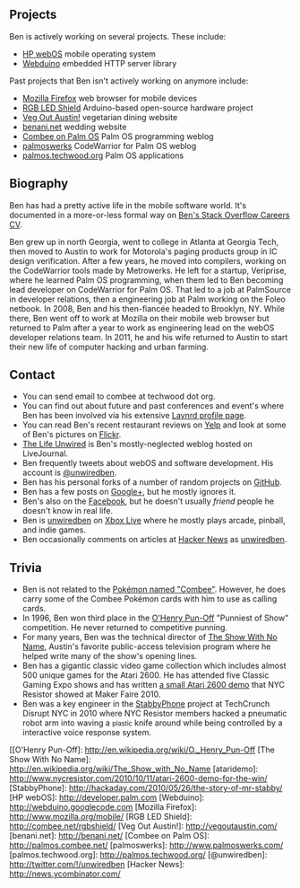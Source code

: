## Projects

Ben is actively working on several projects.  These include:

* [HP webOS]() mobile operating system
* [Webduino]() embedded HTTP server library

Past projects that Ben isn't actively working on anymore include:

* [Mozilla Firefox]() web browser for mobile devices
* [RGB LED Shield]() Arduino-based open-source hardware project
* [Veg Out Austin!]() vegetarian dining website
* [benani.net]() wedding website
* [Combee on Palm OS]() Palm OS programming weblog
* [palmoswerks]() CodeWarrior for Palm OS weblog
* [palmos.techwood.org]() Palm OS applications

## Biography

Ben has had a pretty active life in the mobile software world.  It's
documented in a more-or-less formal way on
[Ben's Stack Overflow Careers CV](cv).

Ben grew up in north Georgia, went to college in Atlanta at Georgia Tech, then
moved to Austin to work for Motorola's paging products group in IC design
verification.  After a few years, he moved into compilers, working on the
CodeWarrior tools made by Metrowerks.  He left for a startup, Veriprise, where
he learned Palm OS programming, when them led to Ben becoming lead developer
on CodeWarrior for Palm OS.  That led to a job at PalmSource in developer
relations, then a engineering job at Palm working on the Foleo netbook.  In
2008, Ben and his then-fiancée headed to Brooklyn, NY.  While there, Ben went
off to work at Mozilla on their mobile web browser but returned to Palm after
a year to work as engineering lead on the webOS developer relations team.  In
2011, he and his wife returned to Austin to start their new life of computer
hacking and urban farming.

## Contact

* You can send email to combee at techwood dot org.
* You can find out about future and past conferences and event's where Ben has
  been involved via his extensive
  [Laynrd profile page](http://lanyrd.com/people/unwiredben/).
* You can read Ben's recent restaurant reviews on 
  [Yelp](http://unwiredben.yelp.com/) and look at some of Ben's pictures
  on [Flickr](http://www.flickr.com/photos/unwiredben/).
* [The Life Unwired](http://www.thelifeunwired.com/) is Ben's mostly-neglected 
  weblog hosted on LiveJournal.
* Ben frequently tweets about webOS and software development. His account is
  [@unwiredben]().
* Ben has his personal forks of a number of random projects on
  [GitHub](https://github.com/unwiredben/).
* Ben has a few posts on
  [Google+](https://plus.google.com/u/0/113895529142603657118),
  but he mostly ignores it.
* Ben's also on the [Facebook](https://www.facebook.com/unwiredben), but he
  doesn't usually *friend* people he doesn't know in real life.
* Ben is <a href="">unwiredben</a> on 
  [Xbox Live](https://live.xbox.com/en-US/Profile?gamertag=UnwiredBen) 
  where he mostly plays arcade, pinball, and indie games.
* Ben occasionally comments on articles at [Hacker News]()
  as [unwiredben](http://news.ycombinator.com/user?id=unwiredben).

## Trivia

* Ben is not related to the [Pokémon named "Combee"](pokemon).
  However, he does carry some of the Combee Pokémon cards with him to use as calling cards.
* In 1996, Ben won third place in the [O'Henry Pun-Off]()
  "Punniest of Show" competition.  He never returned to competitive punning.
* For many years, Ben was the technical director of [The Show With No Name](),
  Austin's favorite public-access television program where he helped
  write many of the show's opening lines.
* Ben has a gigantic classic video game collection which includes almost 500
  unique games for the Atari 2600. He has attended five Classic Gaming Expo
  shows and has written  [a small Atari 2600 demo](ataridemo) that NYC
  Resistor showed at Maker Faire 2010.
* Ben was a key engineer in the [StabbyPhone]() project at TechCrunch Disrupt 
  NYC in 2010 where NYC Resistor members hacked a pneumatic robot arm into
  waving a <small>plastic</small> knife around while being controlled by
  a interactive voice response system.

[cv]: http://careers.stackoverflow.com/unwiredben
[pokemon]: http://bulbapedia.bulbagarden.net/wiki/Combee_%28Pok%C3%A9mon%29
[[O'Henry Pun-Off]: http://en.wikipedia.org/wiki/O._Henry_Pun-Off
[The Show With No Name]: http://en.wikipedia.org/wiki/The_Show_with_No_Name
[ataridemo]: http://www.nycresistor.com/2010/10/11/atari-2600-demo-for-the-win/
[StabbyPhone]: http://hackaday.com/2010/05/26/the-story-of-mr-stabby/
[HP webOS]: http://developer.palm.com
[Webduino]: http://webduino.googlecode.com
[Mozilla Firefox]: http://www.mozilla.org/mobile/
[RGB LED Shield]: http://combee.net/rgbshield/
[Veg Out Austin!]: http://vegoutaustin.com/
[benani.net]: http://benani.net/
[Combee on Palm OS]: http://palmos.combee.net/
[palmoswerks]: http://www.palmoswerks.com/
[palmos.techwood.org]: http://palmos.techwood.org/
[@unwiredben]: http://twitter.com/!/unwiredben
[Hacker News]: http://news.ycombinator.com/